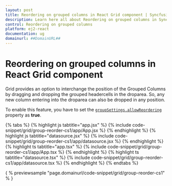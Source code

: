 ```yaml
---
layout: post
title: Reordering on grouped columns in React Grid component | Syncfusion
description: Learn here all about Reordering on grouped columns in Syncfusion React Grid component of Syncfusion Essential JS 2 and more.
control: Reordering on grouped columns 
platform: ej2-react
documentation: ug
domainurl: ##DomainURL##
---
```


# Reordering on grouped columns in React Grid component

Grid provides an option to interchange the position of the Grouped Columns by dragging and dropping the grouped headercells in the droparea. So, any new column entering into the droparea can also be dropped in any position.

To enable this feature, you have to set the [`groupSettings.allowReordering`](https://ej2.syncfusion.com/angular/documentation/api/grid/groupSettings/#allowReordering) property as **true**.

{% tabs %}
{% highlight js tabtitle="app.jsx" %}
{% include code-snippet/grid/group-reorder-cs1/app/App.jsx %}
{% endhighlight %}
{% highlight js tabtitle="datasource.jsx" %}
{% include code-snippet/grid/group-reorder-cs1/app/datasource.jsx %}
{% endhighlight %}
{% highlight ts tabtitle="app.tsx" %}
{% include code-snippet/grid/group-reorder-cs1/app/App.tsx %}
{% endhighlight %}
{% highlight ts tabtitle="datasource.tsx" %}
{% include code-snippet/grid/group-reorder-cs1/app/datasource.tsx %}
{% endhighlight %}
{% endtabs %}

{ % previewsample "page.domainurl/code-snippet/grid/group-reorder-cs1" % }